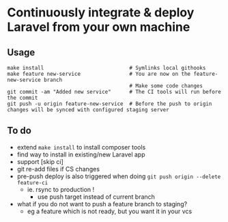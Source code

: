 # Continuously integrate & deploy Laravel from your own machine

## Usage
```
make install                            # Symlinks local githooks
make feature new-service                # You are now on the feature-new-service branch        
                                        # Make some code changes
git commit -am "Added new service"      # The CI tools will run before the commit
git push -u origin feature-new-service  # Before the push to origin changes will be synced with configured staging server
```

## To do
- extend `make install` to install composer tools
- find way to install in existing/new Laravel app
- support [skip ci]
- git re-add files if CS changes
- pre-push deploy is also triggered when doing `git push origin --delete feature-ci`
    - ie. rsync to production !
        - use push target instead of current branch
- what if you do not want to push a feature branch to staging?
    - eg a feature which is not ready, but you want it in your vcs
